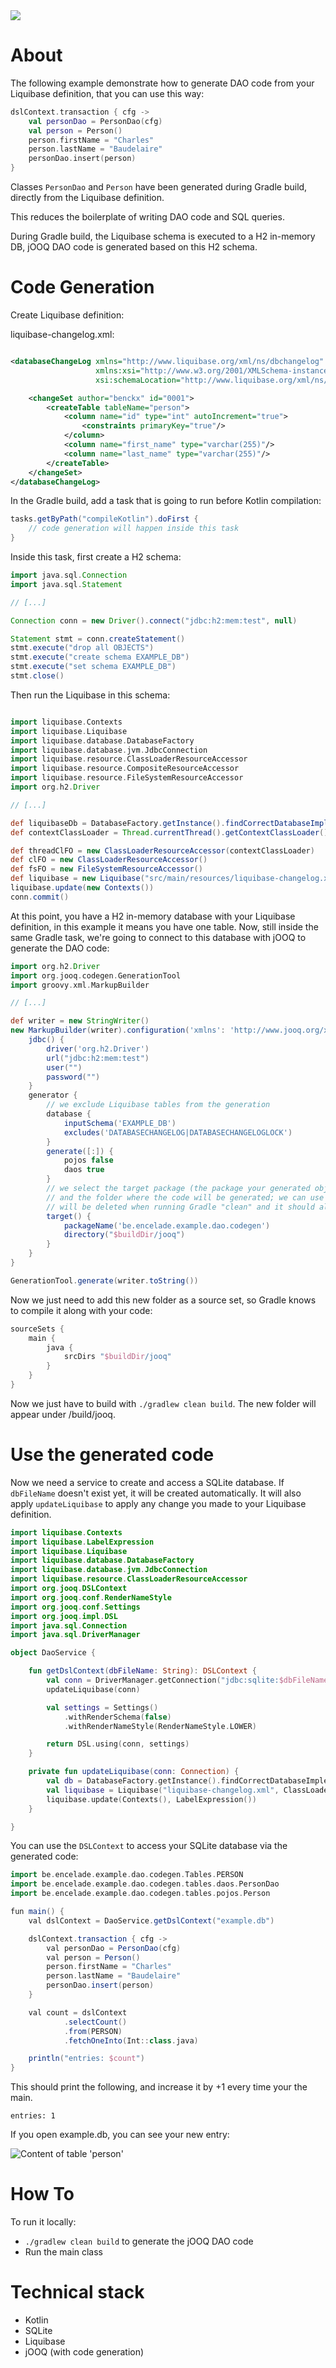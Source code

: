 <a href="https://paypal.me/benckx/2">
<img src="https://img.shields.io/badge/Donate-PayPal-green.svg"/>
</a>

# About

The following example demonstrate how to generate DAO code from your Liquibase definition, that you can use this way:

```kotlin
dslContext.transaction { cfg ->
    val personDao = PersonDao(cfg)
    val person = Person()
    person.firstName = "Charles"
    person.lastName = "Baudelaire"
    personDao.insert(person)
}
```

Classes `PersonDao` and `Person` have been generated during Gradle build, directly from the Liquibase definition.

This reduces the boilerplate of writing DAO code and SQL queries.

During Gradle build, the Liquibase schema is executed to a H2 in-memory DB, jOOQ DAO code is generated based on this H2 schema.

# Code Generation

Create Liquibase definition:

liquibase-changelog.xml:

```xml

<databaseChangeLog xmlns="http://www.liquibase.org/xml/ns/dbchangelog"
                   xmlns:xsi="http://www.w3.org/2001/XMLSchema-instance"
                   xsi:schemaLocation="http://www.liquibase.org/xml/ns/dbchangelog http://www.liquibase.org/xml/ns/dbchangelog/dbchangelog-3.4.xsd">

    <changeSet author="benckx" id="0001">
        <createTable tableName="person">
            <column name="id" type="int" autoIncrement="true">
                <constraints primaryKey="true"/>
            </column>
            <column name="first_name" type="varchar(255)"/>
            <column name="last_name" type="varchar(255)"/>
        </createTable>
    </changeSet>
</databaseChangeLog>
```

In the Gradle build, add a task that is going to run before Kotlin compilation:

```groovy
tasks.getByPath("compileKotlin").doFirst {
    // code generation will happen inside this task
}
```

Inside this task, first create a H2 schema:

```groovy
import java.sql.Connection
import java.sql.Statement

// [...]

Connection conn = new Driver().connect("jdbc:h2:mem:test", null)

Statement stmt = conn.createStatement()
stmt.execute("drop all OBJECTS")
stmt.execute("create schema EXAMPLE_DB")
stmt.execute("set schema EXAMPLE_DB")
stmt.close()
```

Then run the Liquibase in this schema:

```groovy

import liquibase.Contexts
import liquibase.Liquibase
import liquibase.database.DatabaseFactory
import liquibase.database.jvm.JdbcConnection
import liquibase.resource.ClassLoaderResourceAccessor
import liquibase.resource.CompositeResourceAccessor
import liquibase.resource.FileSystemResourceAccessor
import org.h2.Driver

// [...]

def liquibaseDb = DatabaseFactory.getInstance().findCorrectDatabaseImplementation(new JdbcConnection(conn))
def contextClassLoader = Thread.currentThread().getContextClassLoader()

def threadClFO = new ClassLoaderResourceAccessor(contextClassLoader)
def clFO = new ClassLoaderResourceAccessor()
def fsFO = new FileSystemResourceAccessor()
def liquibase = new Liquibase("src/main/resources/liquibase-changelog.xml", new CompositeResourceAccessor(clFO, fsFO, threadClFO), liquibaseDb)
liquibase.update(new Contexts())
conn.commit()
```

At this point, you have a H2 in-memory database with your Liquibase definition, in this example it means you have one
table. Now, still inside the same Gradle task, we're going to connect to this database with jOOQ to generate the DAO
code:

```groovy
import org.h2.Driver
import org.jooq.codegen.GenerationTool
import groovy.xml.MarkupBuilder

// [...]

def writer = new StringWriter()
new MarkupBuilder(writer).configuration('xmlns': 'http://www.jooq.org/xsd/jooq-codegen-3.11.0.xsd') {
    jdbc() {
        driver('org.h2.Driver')
        url("jdbc:h2:mem:test")
        user("")
        password("")
    }
    generator {
        // we exclude Liquibase tables from the generation
        database {
            inputSchema('EXAMPLE_DB')
            excludes('DATABASECHANGELOG|DATABASECHANGELOGLOCK')
        }
        generate([:]) {
            pojos false
            daos true
        }
        // we select the target package (the package your generated objects will belong to)
        // and the folder where the code will be generated; we can use the "build" folder, so it 
        // will be deleted when running Gradle "clean" and it should also be excluded from Git
        target() {
            packageName('be.encelade.example.dao.codegen')
            directory("$buildDir/jooq")
        }
    }
}

GenerationTool.generate(writer.toString())
```

Now we just need to add this new folder as a source set, so Gradle knows to compile it along with your code:

```groovy
sourceSets {
    main {
        java {
            srcDirs "$buildDir/jooq"
        }
    }
}
```

Now we just have to build with `./gradlew clean build`. The new folder will appear under /build/jooq.

# Use the generated code

Now we need a service to create and access a SQLite database. If  `dbFileName` doesn't exist yet, it will be created
automatically. It will also apply `updateLiquibase` to apply any change you made to your Liquibase definition.

```kotlin
import liquibase.Contexts
import liquibase.LabelExpression
import liquibase.Liquibase
import liquibase.database.DatabaseFactory
import liquibase.database.jvm.JdbcConnection
import liquibase.resource.ClassLoaderResourceAccessor
import org.jooq.DSLContext
import org.jooq.conf.RenderNameStyle
import org.jooq.conf.Settings
import org.jooq.impl.DSL
import java.sql.Connection
import java.sql.DriverManager

object DaoService {

    fun getDslContext(dbFileName: String): DSLContext {
        val conn = DriverManager.getConnection("jdbc:sqlite:$dbFileName")
        updateLiquibase(conn)

        val settings = Settings()
            .withRenderSchema(false)
            .withRenderNameStyle(RenderNameStyle.LOWER)

        return DSL.using(conn, settings)
    }

    private fun updateLiquibase(conn: Connection) {
        val db = DatabaseFactory.getInstance().findCorrectDatabaseImplementation(JdbcConnection(conn))
        val liquibase = Liquibase("liquibase-changelog.xml", ClassLoaderResourceAccessor(), db)
        liquibase.update(Contexts(), LabelExpression())
    }

}
```

You can use the `DSLContext` to access your SQLite database via the generated code:

```groovy
import be.encelade.example.dao.codegen.Tables.PERSON
import be.encelade.example.dao.codegen.tables.daos.PersonDao
import be.encelade.example.dao.codegen.tables.pojos.Person

fun main() {
    val dslContext = DaoService.getDslContext("example.db")

    dslContext.transaction { cfg ->
        val personDao = PersonDao(cfg)
        val person = Person()
        person.firstName = "Charles"
        person.lastName = "Baudelaire"
        personDao.insert(person)
    }

    val count = dslContext
            .selectCount()
            .from(PERSON)
            .fetchOneInto(Int::class.java)

    println("entries: $count")
}
```

This should print the following, and increase it by +1 every time your the main.

```
entries: 1
```

If you open example.db, you can see your new entry:

<img src="/img/example.db.png" title="Content of table 'person'">

# How To

To run it locally:

* `./gradlew clean build` to generate the jOOQ DAO code
* Run the main class

# Technical stack

* Kotlin
* SQLite
* Liquibase
* jOOQ (with code generation)
